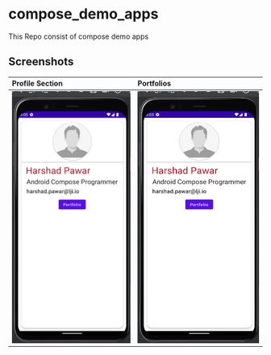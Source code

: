 # compose_demo_apps
This Repo consist of compose demo apps
## Screenshots
|**Profile Section**|**Portfolios**|
|:---|:--|
|<img src=https://github.com/harshadBOL/compose_demo_apps/blob/master/UserProfile/app/src/main/res/drawable/profiles.png height="500px" width="350px"/>|<img src=https://github.com/harshadBOL/compose_demo_apps/blob/master/UserProfile/app/src/main/res/drawable/profiles.png height="500px" width="350px"/>
